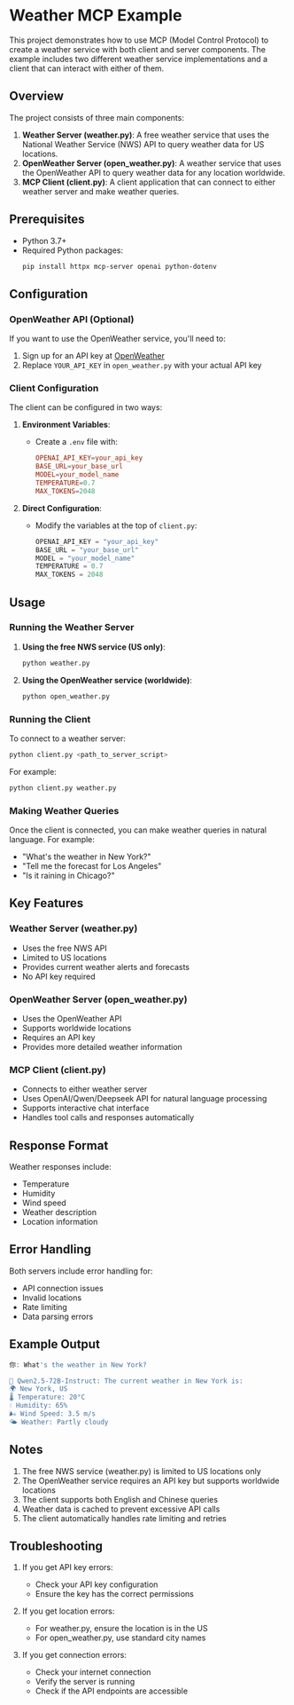 
# Weather MCP Example

This project demonstrates how to use MCP (Model Control Protocol) to create a weather service with both client and server components. The example includes two different weather service implementations and a client that can interact with either of them.

## Overview

The project consists of three main components:

1. **Weather Server (weather.py)**: A free weather service that uses the National Weather Service (NWS) API to query weather data for US locations.
2. **OpenWeather Server (open_weather.py)**: A weather service that uses the OpenWeather API to query weather data for any location worldwide.
3. **MCP Client (client.py)**: A client application that can connect to either weather server and make weather queries.

## Prerequisites

- Python 3.7+
- Required Python packages:
  ```bash
  pip install httpx mcp-server openai python-dotenv
  ```

## Configuration

### OpenWeather API (Optional)

If you want to use the OpenWeather service, you'll need to:
1. Sign up for an API key at [OpenWeather](https://openweathermap.org/api)
2. Replace `YOUR_API_KEY` in `open_weather.py` with your actual API key

### Client Configuration

The client can be configured in two ways:

1. **Environment Variables**:
   - Create a `.env` file with:
     ```toml
     OPENAI_API_KEY=your_api_key
     BASE_URL=your_base_url
     MODEL=your_model_name
     TEMPERATURE=0.7
     MAX_TOKENS=2048
     ```

2. **Direct Configuration**:
   - Modify the variables at the top of `client.py`:
     ```python
     OPENAI_API_KEY = "your_api_key"
     BASE_URL = "your_base_url"
     MODEL = "your_model_name"
     TEMPERATURE = 0.7
     MAX_TOKENS = 2048
     ```

## Usage

### Running the Weather Server

1. **Using the free NWS service (US only)**:
   ```bash
   python weather.py
   ```

2. **Using the OpenWeather service (worldwide)**:
   ```bash
   python open_weather.py
   ```

### Running the Client

To connect to a weather server:
```bash
python client.py <path_to_server_script>
```

For example:
```bash
python client.py weather.py
```

### Making Weather Queries

Once the client is connected, you can make weather queries in natural language. For example:

- "What's the weather in New York?"
- "Tell me the forecast for Los Angeles"
- "Is it raining in Chicago?"

## Key Features

### Weather Server (weather.py)
- Uses the free NWS API
- Limited to US locations
- Provides current weather alerts and forecasts
- No API key required

### OpenWeather Server (open_weather.py)
- Uses the OpenWeather API
- Supports worldwide locations
- Requires an API key
- Provides more detailed weather information

### MCP Client (client.py)
- Connects to either weather server
- Uses OpenAI/Qwen/Deepseek API for natural language processing
- Supports interactive chat interface
- Handles tool calls and responses automatically

## Response Format

Weather responses include:
- Temperature
- Humidity
- Wind speed
- Weather description
- Location information

## Error Handling

Both servers include error handling for:
- API connection issues
- Invalid locations
- Rate limiting
- Data parsing errors

## Example Output

```powershell
你: What's the weather in New York?

🤖 Qwen2.5-72B-Instruct: The current weather in New York is:
🌍 New York, US
🌡 Temperature: 20°C
💧 Humidity: 65%
🌬 Wind Speed: 3.5 m/s
🌤 Weather: Partly cloudy
```

## Notes

1. The free NWS service (weather.py) is limited to US locations only
2. The OpenWeather service requires an API key but supports worldwide locations
3. The client supports both English and Chinese queries
4. Weather data is cached to prevent excessive API calls
5. The client automatically handles rate limiting and retries

## Troubleshooting

1. If you get API key errors:
   - Check your API key configuration
   - Ensure the key has the correct permissions

2. If you get location errors:
   - For weather.py, ensure the location is in the US
   - For open_weather.py, use standard city names

3. If you get connection errors:
   - Check your internet connection
   - Verify the server is running
   - Check if the API endpoints are accessible